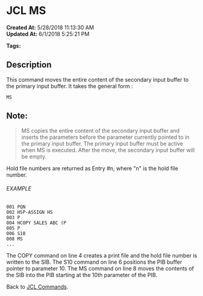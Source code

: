 # JCL MS

**Created At:** 5/28/2018 11:13:30 AM  
**Updated At:** 6/1/2018 5:25:21 PM  

**Tags:**
<badge text='buffer' vertical='middle' />
<badge text='secondary' vertical='middle' />
<badge text='copy' vertical='middle' />

## Description 

This command moves the entire content of the secondary input buffer to the primary input buffer. It takes the general form :

```
MS
```

## Note: 


> MS copies the entire content of the secondary input buffer and inserts the parameters before the parameter currently pointed to in the primary input buffer. The primary input buffer must be active when MS is executed. After the move, the secondary input buffer will be empty.


Hold file numbers are returned as Entry #n, where "n" is the hold file number.



###### EXAMPLE

```
001 PQN
002 HSP-ASSIGN HS
003 P
004 HCOPY SALES ABC (P
005 P
006 S10
008 MS
...
```

The COPY command on line 4 creates a print file and the hold file number is written to the SIB. The S10 command on line 6 positions the PIB buffer pointer to parameter 10. The MS command on line 8 moves the contents of the SIB into the PIB starting at the 10th parameter of the PIB.

Back to [JCL Commands](jcl-commands).
